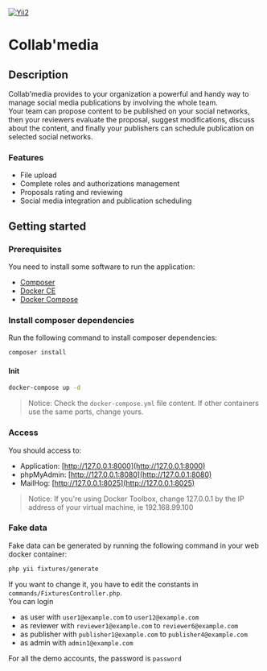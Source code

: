 [![Yii2](https://img.shields.io/badge/Powered_by-Yii_Framework-green.svg?style=flat)](https://www.yiiframework.com/)

# Collab'media

## Description
Collab'media provides to your organization a powerful and handy way to manage social media publications by involving the whole team.<br>
Your team can propose content to be published on your social networks, then your reviewers evaluate the proposal, suggest modifications, discuss about the content, and finally your publishers can schedule publication on selected social networks.

### Features

- File upload
- Complete roles and authorizations management
- Proposals rating and reviewing
- Social media integration and publication scheduling

## Getting started

### Prerequisites

You need to install some software to run the application:

- [Composer](https://getcomposer.org/)
- [Docker CE](https://www.docker.com/community-edition)
- [Docker Compose](https://docs.docker.com/compose/install)

### Install composer dependencies

Run the following command to install composer dependencies:

```bash
composer install
```

#### Init

```bash
docker-compose up -d
```
> Notice: Check the `docker-compose.yml` file content. If other containers use the same ports, change yours.

### Access

You should access to:

- Application: [http://127.0.0.1:8000](http://127.0.0.1:8000)
- phpMyAdmin: [http://127.0.0.1:8080](http://127.0.0.1:8080)
- MailHog: [http://127.0.0.1:8025](http://127.0.0.1:8025)
> Notice: If you're using Docker Toolbox, change 127.0.0.1 by the IP address of your virtual machine, ie 192.168.99.100

### Fake data

Fake data can be generated by running the following command in your web docker container:  
```bash
php yii fixtures/generate
```
If you want to change it, you have to edit the constants in `commands/FixturesController.php`.  
You can login

- as user with `user1@example.com` to `user12@example.com`
- as reviewer with `reviewer1@example.com` to `reviewer6@example.com`
- as publisher with `publisher1@example.com` to `publisher4@example.com`
- as admin with `admin1@example.com`

For all the demo accounts, the password is `password`

